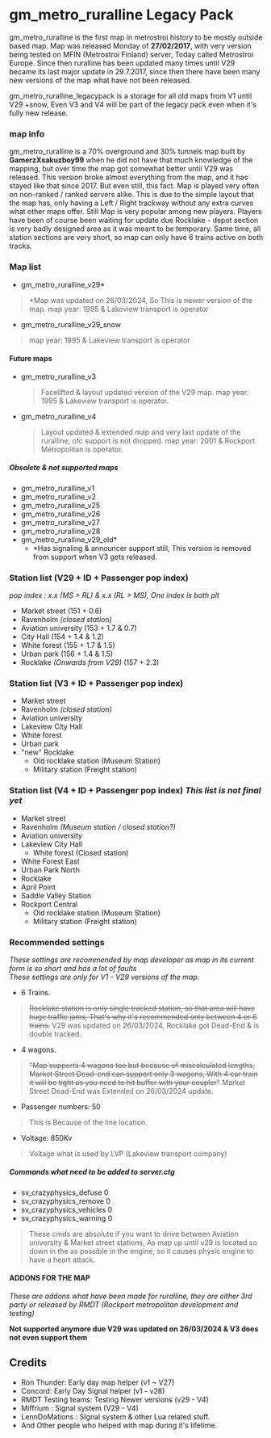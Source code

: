 # gm_metro_ruralline Legacy Pack
gm_metro_ruralline is the first map in metrostroi history to be mostly outside based map. Map was released Monday of **27/02/2017**, with very version being tested on MFIN (Metrostroi Finland) server, Today called Metrostroi Europe.
Since then ruralline has been updated many times until V29 became its last major update in 29.7.2017, since then there have been many new versions of the map what have not been released.

gm_metro_ruralline_legacypack is a storage for all old maps from V1 until V29 +snow, Even V3 and V4 will be part of the legacy pack even when it's fully new release.


### map info
gm_metro_ruralline is a 70% overground and 30% tunnels map built by **GamerzXsakuzboy99** when he did not have that much knowledge of the mapping, but over time the map got somewhat better until V29 was released.
This version broke almost everything from the map, and it has stayed like that since 2017. But even still, this fact. Map is played very often on non-ranked / ranked servers alike.
This is due to the simple layout that the map has, only having a Left / Right trackway without any extra curves what other maps offer. Still Map is very popular among new players.
Players have been of course been waiting for update due Rocklake - depot section is very badly designed area as it was meant to be temporary. Same time, all station sections are very short, so map can only have 6 trains active on both tracks.

### Map list
- gm_metro_ruralline_v29*
> *Map was updated on 26/03/2024, So This is newer version of the map.
> map year: 1995 & Lakeview transport is operator
- gm_metro_ruralline_v29_snow
> map year: 1995 & Lakeview transport is operator

#### Future maps
- gm_metro_ruralline_v3
   > Facelifted & layout updated version of the V29 map.
   > map year: 1995 & Lakeview transport is operator.
- gm_metro_ruralline_v4
   > Layout updated & extended map and very last update of the ruralline, ofc support is not dropped.
   > map year: 2001 & Rockport Metropolitan is operator.

##### Obsolete & not supported maps
- gm_metro_ruralline_v1
- gm_metro_ruralline_v2
- gm_metro_ruralline_v25
- gm_metro_ruralline_v26
- gm_metro_ruralline_v27
- gm_metro_ruralline_v28
- gm_metro_ruralline_v29_old*
    - *Has signaling & announcer support still, This version is removed from support when V3 gets released.

### Station list (V29 + ID + Passenger pop index)
*pop index : x.x (MS > RL) & x.x (RL > MS), One index is both plt*
- Market street  (151 + 0.6)
- Ravenholm *(closed station)*
- Aviation university (153 + 1.7 & 0.7)
- City Hall (154 + 1.4 & 1.2)
- White forest (155 + 1.7 & 1.5)
- Urban park (156 + 1.4 & 1.5)
- Rocklake *(Onwards from V29)* (157 + 2.3)

### Station list (V3 + ID + Passenger pop index)
- Market street
- Ravenholm *(closed station)*
- Aviation university 
- Lakeview City Hall
- White forest
- Urban park
- "new" Rocklake
    - Old rocklake station (Museum Station)
    - Military station (Freight station)

### Station list (V4 + ID + Passenger pop index) *This list is not final yet*
- Market street
- Ravenholm *(Museum station / closed station?)*
- Aviation university
- Lakeview City Hall
    - White forest (Closed station)
- White Forest East
- Urban Park North
- Rocklake
- April Point
- Saddle Valley Station
- Rockport Central
    - Old rocklake station (Museum Station)
    - Military station (Freight station)

### Recommended settings
*These settings are recommended by map developer as map in its current form is so short and has a lot of faults*<br>
*These settings are only for V1 - V29 versions of the map.*
- 6 Trains.
> ~~Rocklake station is only single tracked station, so that area will have huge traffic jams, That's why it's recommended only between 4 or 6 trains.~~
> V29 was updated on 26/03/2024, Rocklake got Dead-End & is double tracked.
- 4 wagons.
> ~~"Map supports 4 wagons too but because of miscalculated lengths, Market Street Dead-end can support only 3 wagons, With 4 car train it will be tight as you need to hit buffer with your coupler"~~
> Market Street Dead-End was Extended on 26/03/2024 update.
- Passenger numbers: 50
> This is Because of the line location.
- Voltage: 850Kv
> Voltage what is used by LVP (Lakeview transport company)

##### Commands what need to be added to server.ctg
- sv_crazyphysics_defuse 0
- sv_crazyphysics_remove 0
- sv_crazyphysics_vehicles 0
- sv_crazyphysics_warning 0
> These cmds are absolute if you want to drive between Aviation university & Market street stations, As map up until v29 is located so down in the as possible in the engine, so it causes physic engine to have a heart attack.

#### ADDONS FOR THE MAP
*These are addons what have been made for ruralline, they are either 3rd party or released by RMDT (Rockport metropolitan development and testing)*

**Not supported anymore due V29 was updated on 26/03/2024 & V3 does not even support them**


## Credits
- Ron Thunder:  Early day map helper (v1 ~ V27)
- Concord: Early Day Signal helper (v1 - v28)
- RMDT Testing teams:  Testing Newer versions (v29 - V4)
- Miffrium : Signal system (V29 - V4)
- LennDoMations : SIgnal system & other Lua related stuff.
- And Other people who helped with map during it's lifetime.

